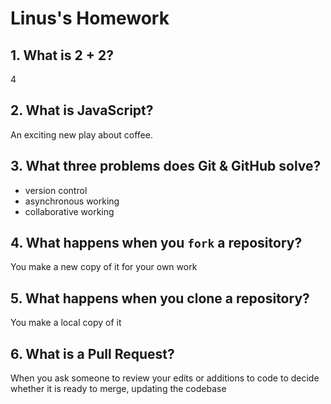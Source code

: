 # Linus's Homework

## 1. What is 2 + 2?

4

## 2. What is JavaScript?

An exciting new play about coffee.

## 3. What three problems does Git & GitHub solve?

- version control
- asynchronous working
- collaborative working

## 4. What happens when you `fork` a repository?

You make a new copy of it for your own work

## 5. What happens when you clone a repository?

You make a local copy of it

## 6. What is a Pull Request?

When you ask someone to review your edits or additions to code to decide whether it is ready to merge, updating the codebase
